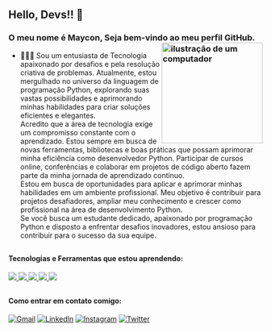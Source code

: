 

## Hello, Devs!! 👋
### O meu nome é Maycon, Seja bem-vindo ao meu perfil GitHub. <img src="https://raw.githubusercontent.com/MicaelliMedeiros/micaellimedeiros/master/image/computer-illustration.png" alt="ilustração de um computador" min-width="200px" max-width="200px" width="200px" align="right">

- 👨🏾‍💻 Sou um entusiasta de Tecnologia apaixonado por desafios e pela resolução criativa de problemas. Atualmente, estou mergulhado no universo da linguagem de programação Python, explorando suas vastas possibilidades e aprimorando minhas habilidades para criar soluções eficientes e elegantes. <br>
Acredito que a área de tecnologia exige um compromisso constante com o aprendizado. Estou sempre em busca de novas ferramentas, bibliotecas e boas práticas que possam aprimorar minha eficiência como desenvolvedor Python. Participar de cursos online, conferências e colaborar em projetos de código aberto fazem parte da minha jornada de aprendizado contínuo. <br>
Estou em busca de oportunidades para aplicar e aprimorar minhas habilidades em um ambiente profissional. Meu objetivo é contribuir para projetos desafiadores, ampliar meu conhecimento e crescer como profissional na área de desenvolvimento Python. <br>
Se você busca um estudante dedicado, apaixonado por programação Python e disposto a enfrentar desafios inovadores, estou ansioso para contribuir para o sucesso da sua equipe.

##

#### Tecnologias e Ferramentas que estou aprendendo:
<div>
<a href="https://developer.mozilla.org/pt-BR/docs/Web/Python">
  <img src="https://skillicons.dev/icons?i=python"/>
</a> 
</a>
<a href="https://git-scm.com" >
  <img src="https://skillicons.dev/icons?i=git"/>
</a>
<a href="https://github.com/pt" >
  <img src="https://skillicons.dev/icons?i=github"/>
</a>
<a href="https://code.visualstudio.com" >
  <img src="https://skillicons.dev/icons?i=vscode"/>
</a>
<a href="https://powershell.com" >
  <img src="https://skillicons.dev/icons?i=powershell"/>
</a>
</div>

##

#### Como entrar em contato comigo:

<div>
  
[![Gmail](https://img.shields.io/badge/Gmail-D14836?style=for-the-badge&logo=gmail&logoColor=white)](mailto:mgr8272@gmail.com)
[![LinkedIn](https://img.shields.io/badge/LinkedIn-0077B5?style=for-the-badge&logo=linkedin&logoColor=white)](https://www.linkedin.com/in/maycon-rocha-7b8759164/)
[![Instagram](https://img.shields.io/badge/Instagram-E4405F?style=for-the-badge&logo=instagram&logoColor=white)](https://www.instagram.com/maycongr)
[![Twitter](https://img.shields.io/badge/Twitter-00acee?style=for-the-badge&logo=twitter&logoColor=white)](https://www.twitter.com/MayconRocha1)
</div>


